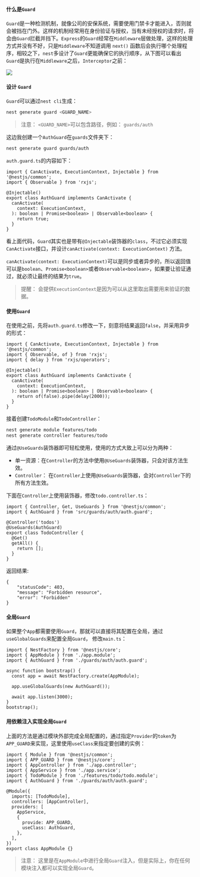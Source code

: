 #### 什么是`Guard`

`Guard`是一种检测机制，就像公司的安保系统，需要使用门禁卡才能进入，否则就会被挡在门外。这样的机制经常用在身份验证与授权，当有未经授权的请求时，将会由`Guard`拦截并挡下。`Express`的`Guard`经常在`Middleware`层做处理，这样的处理方式并没有不好，只是`Middleware`不知道调用 `next()` 函数后会执行哪个处理程序，相较之下，`nest`多设计了`Guard`更能确保它的执行顺序，从下图可以看出`Guard`是执行在`Middleware`之后，`Interceptor`之前：

![](/Users/lynnlee/学习区/learn-nest/images/guard.drawio.png)

#### 设计 `Guard`

`Guard`可以通过`nest cli`生成：

```bash
nest generate guard <GUARD_NAME>
```

> 注意： `<GUARD_NAME>`可以包含路径，例如： `guards/auth`

这边我创建一个`AuthGuard`在`guards`文件夹下：

```bash
nest generate guard guards/auth
```

`auth.guard.ts`的内容如下：

```tsx
import { CanActivate, ExecutionContext, Injectable } from '@nestjs/common';
import { Observable } from 'rxjs';

@Injectable()
export class AuthGuard implements CanActivate {
  canActivate(
    context: ExecutionContext,
  ): boolean | Promise<boolean> | Observable<boolean> {
    return true;
  }
}
```

看上面代码，`Guard`其实也是带有`@Injectable`装饰器的`class`，不过它必须实现`CanActivate`接口，并设计`canActivate(context: ExecutionContext)` 方法。

`canActivate(context: ExecutionContext)`可以是同步或者异步的，所以返回值可以是`boolean`、`Promise<boolean>`或者`Observable<boolean>`，如果要让验证通过，就必须让最终的结果为`true`。

> 提醒： 会提供`ExecutionContext`是因为可以从这里取出需要用来验证的数据。

#### 使用`Guard`

在使用之前，先将`auth.guard.ts`修改一下，刻意将结果返回`false`，并采用异步的形式：

```tsx
import { CanActivate, ExecutionContext, Injectable } from '@nestjs/common';
import { Observable, of } from 'rxjs';
import { delay } from 'rxjs/operators';

@Injectable()
export class AuthGuard implements CanActivate {
  canActivate(
    context: ExecutionContext,
  ): boolean | Promise<boolean> | Observable<boolean> {
    return of(false).pipe(delay(2000));
  }
}

```

接着创建`TodoModule`和`TodoController`：

```bash
nest generate module features/todo
nest generate controller features/todo
```

通过`@UseGuards`装饰器即可轻松使用，使用的方式大致上可以分为两种：

- 单一资源：在`Controller`的方法中使用`@UseGuards`装饰器，只会对该方法生效。
- `Controller`： 在`Controller`上使用`@UseGuards`装饰器，会对`Controller`下的所有方法生效。

下面在`Controller`上使用装饰器，修改`todo.controller.ts`：

```tsx
import { Controller, Get, UseGuards } from '@nestjs/common';
import { AuthGuard } from 'src/guards/auth/auth.guard';

@Controller('todos')
@UseGuards(AuthGuard)
export class TodoController {
  @Get()
  getAll() {
    return [];
  }
}

```

返回结果:

```tsx
{
    "statusCode": 403,
    "message": "Forbidden resource",
    "error": "Forbidden"
}
```

#### 全局`Guard`

如果整个`App`都需要使用`Guard`，那就可以直接将其配置在全局，通过`useGlobalGuards`来配置全局`Guard`， 修改`main.ts`：

```tsx
import { NestFactory } from '@nestjs/core';
import { AppModule } from './app.module';
import { AuthGuard } from './guards/auth/auth.guard';

async function bootstrap() {
  const app = await NestFactory.create(AppModule);

  app.useGlobalGuards(new AuthGuard());

  await app.listen(3000);
}
bootstrap();

```

#### 用依赖注入实现全局`Guard`

上面的方法是通过模块外部完成全局配置的，通过指定`Provider`的`token`为`APP_GUARD`来实现，这里使用`useClass`来指定要创建的实例：

```tsx
import { Module } from '@nestjs/common';
import { APP_GUARD } from '@nestjs/core';
import { AppController } from './app.controller';
import { AppService } from './app.service';
import { TodoModule } from './features/todo/todo.module';
import { AuthGuard } from './guards/auth/auth.guard';

@Module({
  imports: [TodoModule],
  controllers: [AppController],
  providers: [
    AppService,
    {
      provide: APP_GUARD,
      useClass: AuthGuard,
    },
  ],
})
export class AppModule {}

```

> 注意： 这里是在`AppModule`中进行全局`Guard`注入，但是实际上，你在任何模块注入都可以实现全局`Guard`。